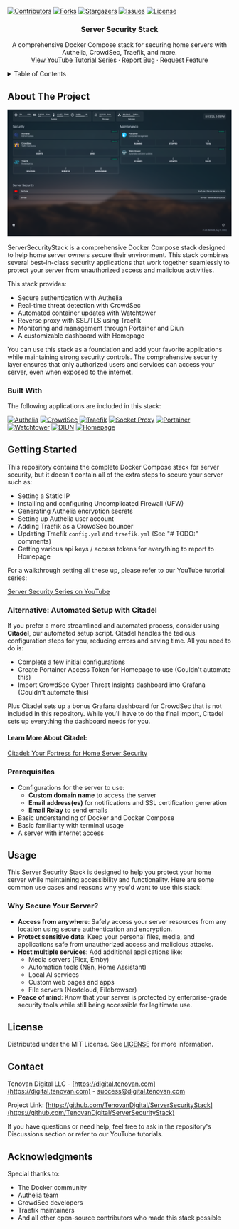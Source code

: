 <!-- PROJECT SHIELDS -->
[![Contributors][contributors-shield]][contributors-url]
[![Forks][forks-shield]][forks-url]
[![Stargazers][stars-shield]][stars-url]
[![Issues][issues-shield]][issues-url]
[![License][license-shield]][license-url]

<!-- PROJECT LOGO -->
<div align="center">
  <h3 align="center">Server Security Stack</h3>

  <p align="center">
    A comprehensive Docker Compose stack for securing home servers with Authelia, CrowdSec, Traefik, and more.
    <br />
    <a href="https://www.youtube.com/playlist?list=PLTZ_YGxx-Igtf6L-2AfQ-dhkpXeR5aN2N">View YouTube Tutorial Series</a>
    &middot;
    <a href="https://github.com/TenovanDigital/ServerSecurityStack/issues/new?labels=bug&template=bug-report---.md">Report Bug</a>
    &middot;
    <a href="https://github.com/TenovanDigital/ServerSecurityStack/issues/new?labels=enhancement&template=feature-request---.md">Request Feature</a>
  </p>
</div>

<!-- TABLE OF CONTENTS -->
<details>
  <summary>Table of Contents</summary>
  <ol>
    <li><a href="#about-the-project">About The Project</a></li>
    <li><a href="#built-with">Built With</a></li>
    <li><a href="#getting-started">Getting Started</a></li>
    <li><a href="#usage">Usage</a></li>
    <li><a href="#license">License</a></li>
    <li><a href="#contact">Contact</a></li>
  </ol>
</details>

<!-- ABOUT THE PROJECT -->
## About The Project

![Server Security Stack Screen Shot][product-screenshot]

ServerSecurityStack is a comprehensive Docker Compose stack designed to help home server owners secure their environment. This stack combines several best-in-class security applications that work together seamlessly to protect your server from unauthorized access and malicious activities.

This stack provides:
- Secure authentication with Authelia
- Real-time threat detection with CrowdSec
- Automated container updates with Watchtower
- Reverse proxy with SSL/TLS using Traefik
- Monitoring and management through Portainer and Diun
- A customizable dashboard with Homepage

You can use this stack as a foundation and add your favorite applications while maintaining strong security controls. The comprehensive security layer ensures that only authorized users and services can access your server, even when exposed to the internet.

### Built With

The following applications are included in this stack:

[![Authelia][authelia-shield]][authelia-url]
[![CrowdSec][crowdsec-shield]][crowdsec-url]
[![Traefik][traefik-shield]][traefik-url]
[![Socket Proxy][socket-proxy-shield]][socket-proxy-url]
[![Portainer][portainer-shield]][portainer-url]
[![Watchtower][watchtower-shield]][watchtower-url]
[![DIUN][diun-shield]][diun-url]
[![Homepage][homepage-shield]][homepage-url]

<!-- GETTING STARTED -->
## Getting Started

This repository contains the complete Docker Compose stack for server security, but it doesn't contain all of the extra steps to secure your server such as:

- Setting a Static IP
- Installing and configuring Uncomplicated Firewall (UFW)
- Generating Authelia encryption secrets
- Setting up Authelia user account
- Adding Traefik as a CrowdSec bouncer
- Updating Traefik `config.yml` and `traefik.yml` (See "# TODO:" comments)
- Getting various api keys / access tokens for everything to report to Homepage

For a walkthrough setting all these up, please refer to our YouTube tutorial series:

<a href="https://www.youtube.com/playlist?list=PLTZ_YGxx-Igtf6L-2AfQ-dhkpXeR5aN2N">Server Security Series on YouTube</a>

### Alternative: Automated Setup with Citadel
If you prefer a more streamlined and automated process, consider using **Citadel**, our automated setup script. Citadel handles the tedious configuration steps for you, reducing errors and saving time. All you need to do is:
- Complete a few initial configurations
- Create Portainer Access Token for Homepage to use (Couldn't automate this)
- Import CrowdSec Cyber Threat Insights dashboard into Grafana (Couldn't automate this)

Plus Citadel sets up a bonus Grafana dashboard for CrowdSec that is not included in this repository. While you'll have to do the final import, Citadel sets up everything the dashboard needs for you.

#### Learn More About Citadel:
<a href="https://go.digital.tenovan.com/citadel">Citadel: Your Fortress for Home Server Security</a>

### Prerequisites

- Configurations for the server to use:
    - **Custom domain name** to access the server
    - **Email address(es)** for notifications and SSL certification generation
    - **Email Relay** to send emails
- Basic understanding of Docker and Docker Compose
- Basic familiarity with terminal usage
- A server with internet access

<!-- USAGE -->
## Usage

This Server Security Stack is designed to help you protect your home server while maintaining accessibility and functionality. Here are some common use cases and reasons why you'd want to use this stack:

### Why Secure Your Server?
- **Access from anywhere**: Safely access your server resources from any location using secure authentication and encryption.
- **Protect sensitive data**: Keep your personal files, media, and applications safe from unauthorized access and malicious attacks.
- **Host multiple services**: Add additional applications like:
  - Media servers (Plex, Emby)
  - Automation tools (N8n, Home Assistant)
  - Local AI services
  - Custom web pages and apps
  - File servers (Nextcloud, Filebrowser)
- **Peace of mind**: Know that your server is protected by enterprise-grade security tools while still being accessible for legitimate use.

<!-- LICENSE -->
## License

Distributed under the MIT License. See [LICENSE][license-url] for more information.

<!-- CONTACT -->
## Contact

Tenovan Digital LLC - [https://digital.tenovan.com](https://digital.tenovan.com) - success@digital.tenovan.com

Project Link: [https://github.com/TenovanDigital/ServerSecurityStack](https://github.com/TenovanDigital/ServerSecurityStack)

If you have questions or need help, feel free to ask in the repository's Discussions section or refer to our YouTube tutorials.

<!-- ACKNOWLEDGMENTS -->
## Acknowledgments

Special thanks to:
- The Docker community
- Authelia team
- CrowdSec developers
- Traefik maintainers
- And all other open-source contributors who made this stack possible

<!-- MARKDOWN LINKS & IMAGES -->
[contributors-shield]: https://img.shields.io/github/contributors/TenovanDigital/ServerSecurityStack.svg?style=for-the-badge
[contributors-url]: https://github.com/TenovanDigital/ServerSecurityStack/graphs/contributors
[forks-shield]: https://img.shields.io/github/forks/TenovanDigital/ServerSecurityStack.svg?style=for-the-badge
[forks-url]: https://github.com/TenovanDigital/ServerSecurityStack/network/members
[stars-shield]: https://img.shields.io/github/stars/TenovanDigital/ServerSecurityStack.svg?style=for-the-badge
[stars-url]: https://github.com/TenovanDigital/ServerSecurityStack/stargazers
[issues-shield]: https://img.shields.io/github/issues/TenovanDigital/ServerSecurityStack.svg?style=for-the-badge
[issues-url]: https://github.com/TenovanDigital/ServerSecurityStack/issues
[license-shield]: https://img.shields.io/github/license/TenovanDigital/ServerSecurityStack.svg?style=for-the-badge
[license-url]: https://github.com/TenovanDigital/ServerSecurityStack/blob/main/LICENSE
[product-screenshot]: screenshot.png
[authelia-shield]: https://img.shields.io/badge/Authelia-3f51b5?style=for-the-badge
[authelia-url]: https://www.authelia.com/
[crowdsec-shield]: https://img.shields.io/badge/CrowdSec-f8ab13?style=for-the-badge
[crowdsec-url]: https://www.crowdsec.net/
[traefik-shield]: https://img.shields.io/badge/Traefik-37abc8?style=for-the-badge
[traefik-url]: https://traefik.io/
[socket-proxy-shield]: https://img.shields.io/badge/Socket%20Proxy-94398d?style=for-the-badge
[socket-proxy-url]: https://hub.docker.com/r/linuxserver/socket-proxy
[portainer-shield]: https://img.shields.io/badge/Portainer-3abbed?style=for-the-badge
[portainer-url]: https://www.portainer.io/
[watchtower-shield]: https://img.shields.io/badge/Watchtower-416271?style=for-the-badge
[watchtower-url]: https://containrrr.dev/watchtower/
[diun-shield]: https://img.shields.io/badge/Diun-02a6f2?style=for-the-badge
[diun-url]: https://crazymax.dev/diun/
[homepage-shield]: https://img.shields.io/badge/Homepage-555555?style=for-the-badge
[homepage-url]: https://gethomepage.dev/